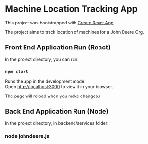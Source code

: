 # Machine Location Tracking App
This project was bootstrapped with [Create React App](https://github.com/facebook/create-react-app).

The project aims to track location of machines for a John Deere Org.

## Front End Application Run (React)

In the project directory, you can run:

### `npm start`

Runs the app in the development mode.\
Open [http://localhost:3000](http://localhost:3000) to view it in your browser.

The page will reload when you make changes.\


## Back End Application Run (Node)

In the project directory, in backend/services folder:

### node johndeere.js

